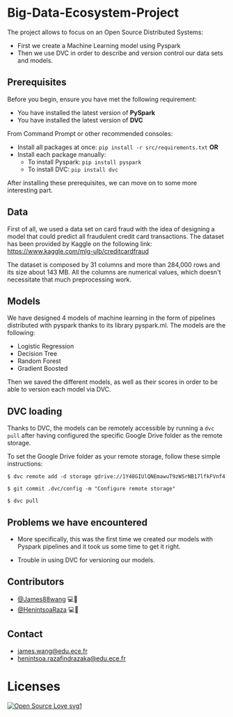 # Big-Data-Ecosystem-Project

The project allows to focus on an Open Source Distributed Systems:
- First we create a Machine Learning model using Pyspark
- Then we use DVC in order to describe and version control our data sets and models.



## Prerequisites

Before you begin, ensure you have met the following requirement:
  * You have installed the latest version of **PySpark** 
  * You have installed the latest version of **DVC**

From Command Prompt or other recommended consoles:
- Install all packages at once:
`pip install -r src/requirements.txt`
							**OR**
- Install each package manually:
	- To install Pyspark: `pip install pyspark`
	- To install DVC: `pip install dvc`

After installing these prerequisites, we can move on to some more interesting part.

## Data

First of all, we used a data set on card fraud with the idea of designing a model that could predict all fraudulent credit card transactions. The dataset has been provided by Kaggle on the following link: https://www.kaggle.com/mlg-ulb/creditcardfraud

The dataset is composed by 31 columns and more than 284,000 rows and its size about 143 MB. All the columns are numerical values, which doesn't necessitate that much preprocessing work. 

## Models

We have designed 4 models of machine learning in the form of pipelines distributed with pyspark thanks to its library pyspark.ml. The models are the following:
- Logistic Regression
- Decision Tree
- Random Forest
- Gradient Boosted 

Then we saved the different models, as well as their scores in order to be able to version each model via DVC. 

## DVC loading

Thanks to DVC, the models can be remotely accessible by running a `dvc pull` after having configured the specific Google Drive folder as the remote storage.

To set the Google Drive folder as your remote storage, follow these simple instructions:

```shell
$ dvc remote add -d storage gdrive://1Y48GIUlQNEmawuT9zWSrNB17lfkFVnf4
```
```shell
$ git commit .dvc/config -m "Configure remote storage"
```
```shell
$ dvc pull
```


## Problems we have encountered

*  More specifically, this was the first time we created our models with Pyspark pipelines and it took us some time to get it right. 

* Trouble in using DVC for versioning our models.



## Contributors

* [@James88wang](https://github.com/James88wang) 💻🐛
* [@HenintsoaRaza](https://github.com/HenintsoaRaza) 💻🐛



## Contact

* james.wang@edu.ece.fr
* henintsoa.razafindrazaka@edu.ece.fr



# Licenses

[![Open Source Love svg1](https://badges.frapsoft.com/os/v1/open-source.svg?v=103)](https://github.com/ellerbrock/open-source-badges/)

